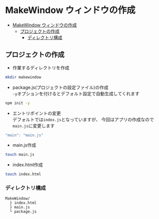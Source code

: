 
# MakeWindow ウィンドウの作成

<!-- TOC -->

- [MakeWindow ウィンドウの作成](#makewindow-ウィンドウの作成)
    - [プロジェクトの作成](#プロジェクトの作成)
        - [ディレクトリ構成](#ディレクトリ構成)

<!-- /TOC -->


## プロジェクトの作成

- 作業するディレクトリを作成    
```sh
mkdir makewindow
```

- package.js(プロジェクトの設定ファイル)の作成    
`-y`オプションを付けるとデフォルト設定で自動生成してくれます
```sh
npm init -y
```

- エントリポイントの変更    
デフォルトでは`index.js`となっていますが、
今回はアプリの作成なので`main.js`に変更します
```javascript
"main": "main.js"
```

- main.js作成
```sh
touch main.js
```

- index.html作成
```sh
touch index.html
```

### ディレクトリ構成
```
MakeWindow/
  ├ index.html
  ├ main.js
  └ package.js
```